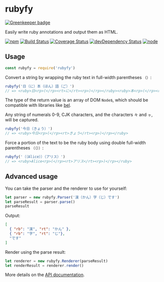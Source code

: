 # rubyfy

[![Greenkeeper badge](https://badges.greenkeeper.io/seangenabe/rubyfy.svg)](https://greenkeeper.io/)

Easily write ruby annotations and output them as HTML.

[![npm](https://img.shields.io/npm/v/rubyfy.svg?style=flat-square)](https://www.npmjs.com/package/rubyfy)
[![Build Status](https://img.shields.io/travis/seangenabe/rubyfy/master.svg?style=flat-square)](https://travis-ci.org/seangenabe/rubyfy)
[![Coverage Status](https://img.shields.io/coveralls/seangenabe/rubyfy/master.svg?style=flat-square)](https://coveralls.io/github/seangenabe/rubyfy?branch=master)
[![devDependency Status](https://img.shields.io/david/dev/seangenabe/rubyfy.svg?style=flat-square)](https://david-dm.org/seangenabe/rubyfy#info=devDependencies)
[![node](https://img.shields.io/node/v/rubyfy.svg?style=flat-square)](https://nodejs.org/en/download/)

## Usage

```javascript
const rubyfy = require('rubyfy')
```

Convert a string by wrapping the ruby text in full-width parentheses `（）`:

```javascript
rubyfy('日（に）本（ほん）語（ご）')
// => <ruby>日<rp>(</rp><rt>に</rt><rp>)</rp></ruby><ruby>本<rp>(</rp><rt>ほん</rt><rp>)</rp></ruby><ruby>語<rp>(</rp><rt>ご</rt><rp>)</rp></ruby>
```

The type of the return value is an array of DOM `Node`s, which should be compatible with libraries like [bel](https://www.npmjs.com/package/bel).

Any string of numerals 0-9, CJK characters, and the characters `々` and `ヶ`, will be captured.

```javascript
rubyfy('今日（きょう）')
// => <ruby>今日<rp>(</rp><rt>きょう</rt><rp>)</rp></ruby>
```

Force a portion of the text to be the ruby body using double full-width parentheses `（（））`:

```javascript
rubyfy('（（Alice））（アリス）')
// => <ruby>Alice<rp>(</rp><rt>アリス</rt><rp>)</rp></ruby>
```

## Advanced usage

You can take the parser and the renderer to use for yourself:

```javascript
let parser = new rubyfy.Parser('漢（かん）字（じ）です')
let parseResult = parser.parse()
parseResult
```

Output:
```json
[
  { "rb": "漢", "rt": "かん" },
  { "rb": "字", "rt": "じ"},
  "です"
]
```

Render using the parse result:
```javascript
let renderer = new rubyfy.Renderer(parseResult)
let renderResult = renderer.render()
```

More details on the [API documentation](./API.md).
